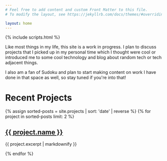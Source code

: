 ```yaml
---
# Feel free to add content and custom Front Matter to this file.
# To modify the layout, see https://jekyllrb.com/docs/themes/#overriding-theme-defaults

layout: home
---
```

{% include scripts.html %}

Like most things in my life, this site is a work in progress. I plan to discuss projects that I picked up in my personal time which I thought were cool or introduced me to some cool technology and blog about random tech or tech adjacent things.

I also am a fan of Sudoku and plan to start making content on work I have done in that space as well, so stay tuned if you're into that!

# Recent Projects

{% assign sorted-posts = site.projects | sort: 'date' | reverse %}
{% for project in sorted-posts limit: 2 %}
  <h2>
    <a href="{{ project.url }}">
      {{ project.name }}
    </a>
  </h2>
  <p>{{ project.excerpt | markdownify }}</p>
{% endfor %}
